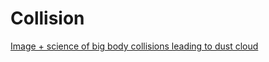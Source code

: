 # Collision

[Image + science of big body collisions leading to dust cloud](https://hubblesite.org/contents/media/images/2020/09/4625-Image?itemsPerPage=100&page=3&filterUUID=5a370ecc-f605-44dd-8096-125e4e623945)